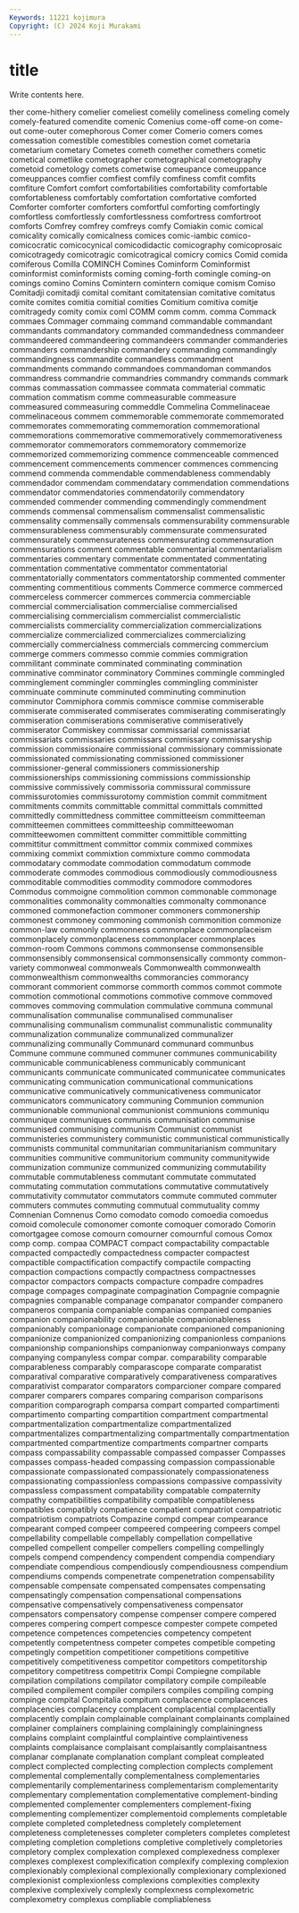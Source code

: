 ```yaml
---
Keywords: 11221 kojimura
Copyright: (C) 2024 Koji Murakami
---
```


# title

Write contents here.



ther come-hithery comelier comeliest comelily comeliness comeling comely comely-featured comendite
comenic Comenius come-off come-on come-out come-outer comephorous Comer comer Comerio
comers comes comessation comestible comestibles comestion comet cometaria cometarium cometary
Cometes cometh comether comethers cometic cometical cometlike cometographer cometographical cometography
cometoid cometology comets cometwise comeupance comeuppance comeuppances comfier comfiest comfily
comfiness comfit comfits comfiture Comfort comfort comfortabilities comfortability comfortable comfortableness
comfortably comfortation comfortative comforted Comforter comforter comforters comfortful comforting comfortingly
comfortless comfortlessly comfortlessness comfortress comfortroot comforts Comfrey comfrey comfreys comfy
Comiakin comic comical comicality comically comicalness comices comic-iambic comico- comicocratic
comicocynical comicodidactic comicography comicoprosaic comicotragedy comicotragic comicotragical comicry comics Comid
comida comiferous Comilla COMINCH Comines Cominform Cominformist cominformist cominformists coming
coming-forth comingle coming-on comings comino Comins Comintern comintern comique comism
Comiso Comitadji comitadji comital comitant comitatensian comitative comitatus comite comites
comitia comitial comities Comitium comitiva comitje comitragedy comity comix coml
COMM comm comm. comma Commack commaes Commager commaing command commandable
commandant commandants commandatory commanded commandedness commandeer commandeered commandeering commandeers commander
commanderies commanders commandership commandery commanding commandingly commandingness commandite commandless commandment
commandments commando commandoes commandoman commandos commandress commandrie commandries commandry commands
commark commas commassation commassee commata commaterial commatic commation commatism comme
commeasurable commeasure commeasured commeasuring commeddle Commelina Commelinaceae commelinaceous commem commemorable
commemorate commemorated commemorates commemorating commemoration commemorational commemorations commemorative commemoratively commemorativeness
commemorator commemorators commemoratory commemorize commemorized commemorizing commence commenceable commenced commencement
commencements commencer commences commencing commend commenda commendable commendableness commendably commendador
commendam commendatary commendation commendations commendator commendatories commendatorily commendatory commended commender
commending commendingly commendment commends commensal commensalism commensalist commensalistic commensality commensally
commensals commensurability commensurable commensurableness commensurably commensurate commensurated commensurately commensurateness commensurating
commensuration commensurations comment commentable commentarial commentarialism commentaries commentary commentate commentated
commentating commentation commentative commentator commentatorial commentatorially commentators commentatorship commented commenter
commenting commentitious comments Commerce commerce commerced commerceless commercer commerces commercia
commerciable commercial commercialisation commercialise commercialised commercialising commercialism commercialist commercialistic commercialists
commerciality commercialization commercializations commercialize commercialized commercializes commercializing commercially commercialness commercials
commercing commercium commerge commers commesso commie commies commigration commilitant comminate
comminated comminating commination comminative comminator comminatory Commines commingle commingled comminglement
commingler commingles commingling comminister comminuate comminute comminuted comminuting comminution comminutor
Commiphora commis commisce commise commiserable commiserate commiserated commiserates commiserating commiseratingly
commiseration commiserations commiserative commiseratively commiserator Commiskey commissar commissarial commissariat commissariats
commissaries commissars commissary commissaryship commission commissionaire commissional commissionary commissionate commissionated
commissionating commissioned commissioner commissioner-general commissioners commissionership commissionerships commissioning commissions commissionship
commissive commissively commissoria commissural commissure commissurotomies commissurotomy commistion commit commitment
commitments commits committable committal committals committed committedly committedness committee committeeism
committeeman committeemen committees committeeship committeewoman committeewomen committent committer committible committing
committitur committment committor commix commixed commixes commixing commixt commixtion commixture
commo commodata commodatary commodate commodation commodatum commode commoderate commodes commodious
commodiously commodiousness commoditable commodities commodity commodore commodores Commodus commoigne commolition
common commonable commonage commonalities commonality commonalties commonalty commonance commoned commonefaction
commoner commoners commonership commonest commoney commoning commonish commonition commonize common-law
commonly commonness commonplace commonplaceism commonplacely commonplaceness commonplacer commonplaces common-room Commons
commons commonsense commonsensible commonsensibly commonsensical commonsensically commonty common-variety commonweal commonweals
Commonwealth commonwealth commonwealthism commonwealths commorancies commorancy commorant commorient commorse commorth
commos commot commote commotion commotional commotions commotive commove commoved commoves
commoving commulation commulative communa communal communalisation communalise communalised communaliser communalising
communalism communalist communalistic communality communalization communalize communalized communalizer communalizing communally
Communard communard communbus Commune commune communed communer communes communicability communicable
communicableness communicably communicant communicants communicate communicated communicatee communicates communicating communication
communicational communications communicative communicatively communicativeness communicator communicators communicatory communing Communion
communion communionable communional communionist communions communiqu communique communiques communis communisation
communise communised communising communism Communist communist communisteries communistery communistic communistical
communistically communists communital communitarian communitarianism communitary communities communitive communitorium community
communitywide communization communize communized communizing commutability commutable commutableness commutant commutate
commutated commutating commutation commutations commutative commutatively commutativity commutator commutators commute
commuted commuter commuters commutes commuting commutual commutuality commy Comnenian Comnenus
Como comodato comodo comoedia comoedus comoid comolecule comonomer comonte comoquer
comorado Comorin comortgagee comose comourn comourner comournful comous Comox comp
comp. compaa COMPACT compact compactability compactable compacted compactedly compactedness compacter
compactest compactible compactification compactify compactile compacting compaction compactions compactly compactness
compactnesses compactor compactors compacts compacture compadre compadres compage compages compaginate
compagination Compagnie compagnie compagnies companable companage companator compander companero companeros
compania companiable companias companied companies companion companionability companionable companionableness companionably
companionage companionate companioned companioning companionize companionized companionizing companionless companions companionship
companionships companionway companionways company companying companyless compar compar. comparability comparable
comparableness comparably comparascope comparate comparatist comparatival comparative comparatively comparativeness comparatives
comparativist comparator comparators comparcioner compare compared comparer comparers compares comparing
comparison comparisons comparition comparograph comparsa compart comparted compartimenti compartimento comparting
compartition compartment compartmental compartmentalization compartmentalize compartmentalized compartmentalizes compartmentalizing compartmentally compartmentation
compartmented compartmentize compartments compartner comparts compass compassability compassable compassed compasser
Compasses compasses compass-headed compassing compassion compassionable compassionate compassionated compassionately compassionateness
compassionating compassionless compassions compassive compassivity compassless compassment compatability compatable compaternity
compathy compatibilities compatibility compatible compatibleness compatibles compatibly compatience compatient compatriot
compatriotic compatriotism compatriots Compazine compd compear compearance compearant comped compeer
compeered compeering compeers compel compellability compellable compellably compellation compellative compelled
compellent compeller compellers compelling compellingly compels compend compendency compendent compendia
compendiary compendiate compendious compendiously compendiousness compendium compendiums compends compenetrate compenetration
compensability compensable compensate compensated compensates compensating compensatingly compensation compensational compensations
compensative compensatively compensativeness compensator compensators compensatory compense compenser compere compered
comperes compering compert compesce compester compete competed competence competences competencies
competency competent competently competentness competer competes competible competing competingly competition
competitioner competitions competitive competitively competitiveness competitor competitors competitorship competitory competitress
competitrix Compi Compiegne compilable compilation compilations compilator compilatory compile compileable
compiled compilement compiler compilers compiles compiling comping compinge compital Compitalia
compitum complacence complacences complacencies complacency complacent complacential complacentially complacently complain
complainable complainant complainants complained complainer complainers complaining complainingly complainingness complains
complaint complaintful complaintive complaintiveness complaints complaisance complaisant complaisantly complaisantness complanar
complanate complanation complant compleat compleated complect complected complecting complection complects
complement complemental complementally complementalness complementaries complementarily complementariness complementarism complementarity complementary
complementation complementative complement-binding complemented complementer complementers complement-fixing complementing complementizer complementoid
complements completable complete completed completedness completely completement completeness completenesses completer
completers completes completest completing completion completions completive completively completories completory
complex complexation complexed complexedness complexer complexes complexest complexification complexify complexing
complexion complexionably complexional complexionally complexionary complexioned complexionist complexionless complexions complexities
complexity complexive complexively complexly complexness complexometric complexometry complexus compliable compliableness
